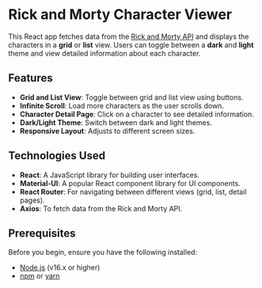 # Rick and Morty Character Viewer

This React app fetches data from the [Rick and Morty API](https://rickandmortyapi.com/) and displays the characters in a **grid** or **list** view. Users can toggle between a **dark** and **light** theme and view detailed information about each character.

## Features
- **Grid and List View**: Toggle between grid and list view using buttons.
- **Infinite Scroll**: Load more characters as the user scrolls down.
- **Character Detail Page**: Click on a character to see detailed information.
- **Dark/Light Theme**: Switch between dark and light themes.
- **Responsive Layout**: Adjusts to different screen sizes.


## Technologies Used
- **React**: A JavaScript library for building user interfaces.
- **Material-UI**: A popular React component library for UI components.
- **React Router**: For navigating between different views (grid, list, detail pages).
- **Axios**: To fetch data from the Rick and Morty API.

## Prerequisites

Before you begin, ensure you have the following installed:
- [Node.js](https://nodejs.org/) (v16.x or higher)
- [npm](https://www.npmjs.com/) or [yarn](https://yarnpkg.com/)
